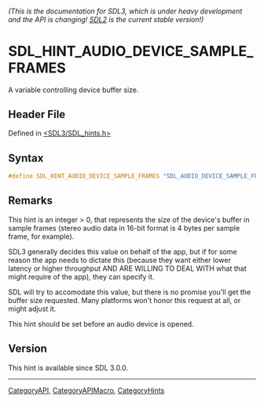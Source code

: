 ###### (This is the documentation for SDL3, which is under heavy development and the API is changing! [SDL2](https://wiki.libsdl.org/SDL2/) is the current stable version!)
# SDL_HINT_AUDIO_DEVICE_SAMPLE_FRAMES

A variable controlling device buffer size.

## Header File

Defined in [<SDL3/SDL_hints.h>](https://github.com/libsdl-org/SDL/blob/main/include/SDL3/SDL_hints.h)

## Syntax

```c
#define SDL_HINT_AUDIO_DEVICE_SAMPLE_FRAMES "SDL_AUDIO_DEVICE_SAMPLE_FRAMES"
```

## Remarks

This hint is an integer > 0, that represents the size of the device's
buffer in sample frames (stereo audio data in 16-bit format is 4 bytes per
sample frame, for example).

SDL3 generally decides this value on behalf of the app, but if for some
reason the app needs to dictate this (because they want either lower
latency or higher throughput AND ARE WILLING TO DEAL WITH what that might
require of the app), they can specify it.

SDL will try to accomodate this value, but there is no promise you'll get
the buffer size requested. Many platforms won't honor this request at all,
or might adjust it.

This hint should be set before an audio device is opened.

## Version

This hint is available since SDL 3.0.0.

----
[CategoryAPI](CategoryAPI), [CategoryAPIMacro](CategoryAPIMacro), [CategoryHints](CategoryHints)


